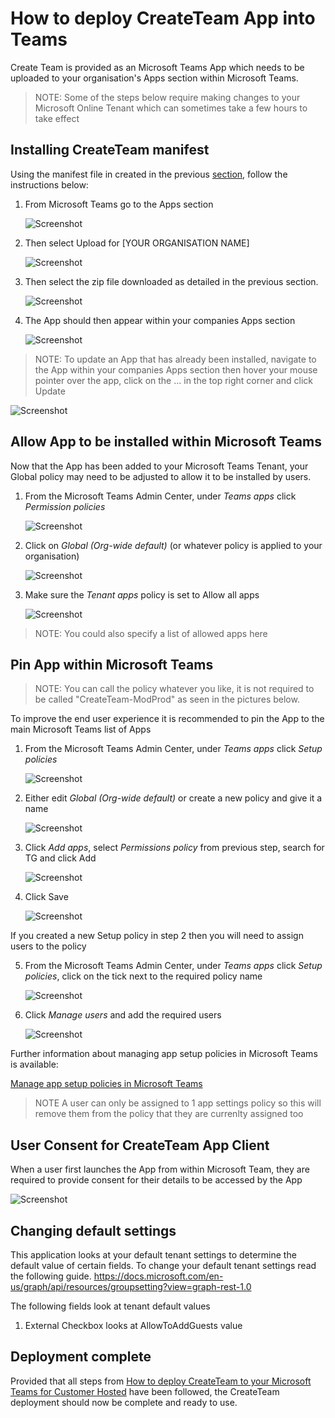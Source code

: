 # How to deploy CreateTeam App into Teams

Create Team is provided as an Microsoft Teams App which needs to be uploaded to your organisation's Apps section within Microsoft Teams.

> NOTE: Some of the steps below require making changes to your Microsoft Online Tenant which can sometimes take a few hours to take effect

## Installing CreateTeam manifest

Using the manifest file in created in the previous [section](manifestCreate.md), follow the instructions below:

1. From Microsoft Teams go to the Apps section

   ![Screenshot](../images/teams-apps.png)

2. Then select Upload for [YOUR ORGANISATION NAME]

   ![Screenshot](../images/apps-upload.png)

3. Then select the zip file downloaded as detailed in the previous section.

   ![Screenshot](../images/upload-open.png)

4. The App should then appear within your companies Apps section

   ![Screenshot](../images/app-deployed.png)

> NOTE: To update an App that has already been installed, navigate to the App within your companies Apps section then hover your mouse pointer over the app, click on the ... in the top right corner and click Update

![Screenshot](../images/app-update.png)

## Allow App to be installed within Microsoft Teams

Now that the App has been added to your Microsoft Teams Tenant, your Global policy may need to be adjusted to allow it to be installed by users.

1. From the Microsoft Teams Admin Center, under _Teams apps_ click _Permission policies_

   ![Screenshot](../images/admin-perm-pols.png)

2. Click on _Global (Org-wide default)_ (or whatever policy is applied to your organisation)

   ![Screenshot](../images/app-perm-pols.png)

3. Make sure the _Tenant apps_ policy is set to Allow all apps

   ![Screenshot](../images/tenant-apps.png)

> NOTE: You could also specify a list of allowed apps here

## Pin App within Microsoft Teams

> NOTE: You can call the policy whatever you like, it is not required to be called "CreateTeam-ModProd" as seen in the pictures below.

To improve the end user experience it is recommended to pin the App to the main Microsoft Teams list of Apps

1. From the Microsoft Teams Admin Center, under _Teams apps_ click _Setup policies_

   ![Screenshot](../images/admin-setup-pols.png)

2. Either edit _Global (Org-wide default)_ or create a new policy and give it a name

   ![Screenshot](../images/pinned-apps-notg.png)

3. Click _Add apps_, select _Permissions policy_ from previous step, search for TG and click Add

   ![Screenshot](../images/add-pinned-apps.png)

4. Click Save

   ![Screenshot](../images/pinned-apps-complete.png)

If you created a new Setup policy in step 2 then you will need to assign users to the policy

5. From the Microsoft Teams Admin Center, under _Teams apps_ click _Setup policies_, click on the tick next to the required policy name

   ![Screenshot](../images/admin-setup-pols-users.png)

6. Click _Manage users_ and add the required users

   ![Screenshot](../images/manage-users.png)

Further information about managing app setup policies in Microsoft Teams is available:

[Manage app setup policies in Microsoft Teams](https://docs.microsoft.com/en-us/microsoftteams/teams-app-setup-policies)

> NOTE A user can only be assigned to 1 app settings policy so this will remove them from the policy that they are currenlty assigned too

## User Consent for CreateTeam App Client

When a user first launches the App from within Microsoft Team, they are required to provide consent for their details to be accessed by the App

![Screenshot](../images/teams-consent.png)

## Changing default settings

This application looks at your default tenant settings to determine the default value of certain fields.
To change your default tenant settings read the following guide.
https://docs.microsoft.com/en-us/graph/api/resources/groupsetting?view=graph-rest-1.0

The following fields look at tenant default values

1. External Checkbox looks at AllowToAddGuests value

## Deployment complete

Provided that all steps from [How to deploy CreateTeam to your Microsoft Teams for Customer Hosted](customerHosted) have been followed, the CreateTeam deployment should now be complete and ready to use.